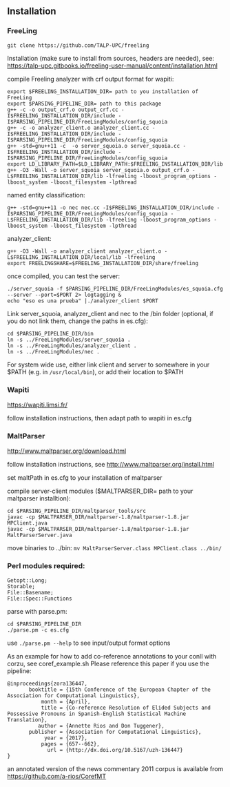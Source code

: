## Installation 

### FreeLing

`git clone https://github.com/TALP-UPC/freeling`

Installation (make sure to install from sources, headers are needed),  see: https://talp-upc.gitbooks.io/freeling-user-manual/content/installation.html

compile Freeling analyzer with crf output format for wapiti:
```
export $FREELING_INSTALLATION_DIR= path to you installation of FreeLing
export $PARSING_PIPELINE_DIR= path to this package
g++ -c -o output_crf.o output_crf.cc -I$FREELING_INSTALLATION_DIR/include -I$PARSING_PIPELINE_DIR/FreeLingModules/config_squoia
g++ -c -o analyzer_client.o analyzer_client.cc -I$FREELING_INSTALLATION_DIR/include -I$PARSING_PIPELINE_DIR/FreeLingModules/config_squoia
g++ -std=gnu++11 -c  -o server_squoia.o server_squoia.cc -I$FREELING_INSTALLATION_DIR/include -I$PARSING_PIPELINE_DIR/FreeLingModules/config_squoia
export LD_LIBRARY_PATH=$LD_LIBRARY_PATH:$FREELING_INSTALLATION_DIR/lib
g++ -O3 -Wall -o server_squoia server_squoia.o output_crf.o -L$FREELING_INSTALLATION_DIR/lib -lfreeling -lboost_program_options -lboost_system -lboost_filesystem -lpthread
```

named entity classification:
```
g++ -std=gnu++11 -o nec nec.cc -I$FREELING_INSTALLATION_DIR/include -I$PARSING_PIPELINE_DIR/FreeLingModules/config_squoia -L$FREELING_INSTALLATION_DIR/lib -lfreeling -lboost_program_options -lboost_system -lboost_filesystem -lpthread
```

analyzer_client:

```
g++ -O3 -Wall -o analyzer_client analyzer_client.o -L$FREELING_INSTALLATION_DIR/local/lib -lfreeling
export FREELINGSHARE=$FREELING_INSTALLATION_DIR/share/freeling
```

once compiled, you can test the server:
```
./server_squoia -f $PARSING_PIPELINE_DIR/FreeLingModules/es_squoia.cfg  --server --port=$PORT 2> logtagging &
echo "eso es una prueba" |./analyzer_client $PORT
```

Link server_squoia, analyzer_client and nec to the /bin folder (optional, if you do not link them, change the paths in es.cfg):

```
cd $PARSING_PIPELINE_DIR/bin
ln -s ../FreeLingModules/server_squoia .
ln -s ../FreeLingModules/analyzer_client .
ln -s ../FreeLingModules/nec .
```

For system wide use, either link client and server to somewhere in your $PATH (e.g. in `/usr/local/bin`), or add their location to $PATH


### Wapiti

https://wapiti.limsi.fr/

follow installation instructions, then adapt path to wapiti in es.cfg


### MaltParser

http://www.maltparser.org/download.html

follow installation instructions, see http://www.maltparser.org/install.html

set maltPath in es.cfg to your installation of maltparser

compile server-client modules ($MALTPARSER_DIR= path to your maltparser installtion):

```
cd $PARSING_PIPELINE_DIR/maltparser_tools/src 
javac -cp $MALTPARSER_DIR/maltparser-1.8/maltparser-1.8.jar MPClient.java
javac -cp $MALTPARSER_DIR/maltparser-1.8/maltparser-1.8.jar MaltParserServer.java
```

move binaries to ../bin:
`mv MaltParserServer.class MPClient.class ../bin/`

### Perl modules required: 
```
Getopt::Long;
Storable;
File::Basename;
File::Spec::Functions
```

parse with parse.pm:

```
cd $PARSING_PIPELINE_DIR
./parse.pm -c es.cfg 
```

use `./parse.pm --help` to see input/output format options

As an example for how to add co-reference annotations to your conll with corzu, see coref_example.sh
Please reference this paper if you use the pipeline: 

```
@inproceedings{zora136447,
       booktitle = {15th Conference of the European Chapter of the Association for Computational Linguistics},
           month = {April},
           title = {Co-reference Resolution of Elided Subjects and Possessive Pronouns in Spanish-English Statistical Machine Translation},
          author = {Annette Rios and Don Tuggener},
       publisher = {Association for Computational Linguistics},
            year = {2017},
           pages = {657--662},
             url = {http://dx.doi.org/10.5167/uzh-136447}
}
```

an annotated version of the news commentary 2011 corpus is available from https://github.com/a-rios/CorefMT
